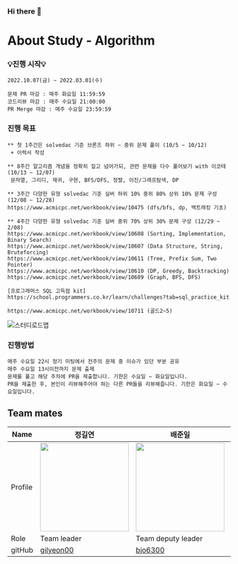 ### Hi there 👋

# About Study - Algorithm

### 💡진행 시작💡

```
2022.10.07(금) ~ 2022.03.01(수)

문제 PR 마감 : 매주 화요일 11:59:59
코드리뷰 마감 : 매주 수요일 21:00:00
PR Merge 마감 : 매주 수요일 23:59:59
```

### 진행 목표

```
** 첫 1주간은 solvedac 기준 브론즈 하위 ~ 중위 문제 풀이 (10/5 ~ 10/12)
 + 이력서 작성

** 8주간 알고리즘 개념을 정확히 짚고 넘어가되, 관련 문제을 다수 풀어보기 with 이코테 (10/13 ~ 12/07)
 문자열, 그리디, 재귀, 구현, BFS/DFS, 정렬, 이진/그래프탐색, DP 

** 3주간 다양한 유형 solvedac 기준 실버 하위 10% 중위 80% 상위 10% 문제 구성 (12/08 ~ 12/28)
https://www.acmicpc.net/workbook/view/10475 (dfs/bfs, dp, 백트래킹 기초)

** 4주간 다양한 유형 solvedac 기준 실버 중위 70% 상위 30% 문제 구성 (12/29 ~ 2/08)
https://www.acmicpc.net/workbook/view/10608 (Sorting, Implementation, Binary Search)
https://www.acmicpc.net/workbook/view/10607 (Data Structure, String, Bruteforcing)
https://www.acmicpc.net/workbook/view/10611 (Tree, Prefix Sum, Two Pointer)
https://www.acmicpc.net/workbook/view/10610 (DP, Greedy, Backtracking)
https://www.acmicpc.net/workbook/view/10609 (Graph, BFS, DFS)

[프로그래머스 SQL 고득점 kit] https://school.programmers.co.kr/learn/challenges?tab=sql_practice_kit 

https://www.acmicpc.net/workbook/view/10711 (골드2~5)
```
![스터디로드맵](https://user-images.githubusercontent.com/52391627/200984028-0308d9d9-8018-40bd-bb7f-502ad3632c3e.svg)

### 진행방법
```
매주 수요일 22시 정기 미팅에서 전주의 문제 중 이슈가 있던 부분 공유
매주 수요일 13시이전까지 문제 출제
문제를 풀고 해당 주차에 PR을 제출합니다. 기한은 수요일 ~ 화요일입니다.
PR을 제출한 후, 본인이 리뷰해주어야 하는 다른 PR들을 리뷰해줍니다. 기한은 화요일 ~ 수요일입니다.
```

## Team mates

| Name | 정길연 | 배준일 | 박수현 | 이수현 | 진호병 | 홍다연 | 이지호 |
| ---- | ---- | ---- | ---- | ---- | ---- | ---- | ---- |
| Profile | <img width="200px" src="https://avatars.githubusercontent.com/u/52391627?v=4"> | <img width="200px" src="https://avatars.githubusercontent.com/u/70627982?v=4" />  | <img width="200px" src="https://avatars.githubusercontent.com/u/59956020?v=4"/>    | <img width="200px" src="https://avatars.githubusercontent.com/u/105929978?v=4">  | <img width="200px" src="https://avatars.githubusercontent.com/u/77577434?v=4" />  | <img width="200px" src="https://avatars.githubusercontent.com/u/95288297?v=4" />   | <img width="200px" src="https://avatars.githubusercontent.com/u/32592965?v=4" />  |
| Role    | Team leader | Team deputy leader  | Team crew   | Team crew  | Team crew  | Team crew |  Team supporter |
| gitHub  | [gilyeon00](https://github.com/gilyeon00) | [bjo6300](https://github.com/bjo6300)   | [vivian0304](https://github.com/vivian0304)                        | [suhyeon3484](https://github.com/suhyeon3484)   | [bicco2](https://github.com/bicco2)   | [Dayeon-Hong](https://github.com/Dayeon-Hong)  | [DPS0340](https://github.com/DPS0340) 
